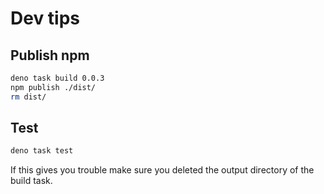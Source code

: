 # Dev tips

## Publish npm

```sh
deno task build 0.0.3
npm publish ./dist/
rm dist/
```

## Test

```sh
deno task test
```

If this gives you trouble make sure you deleted the output directory of the
build task.
